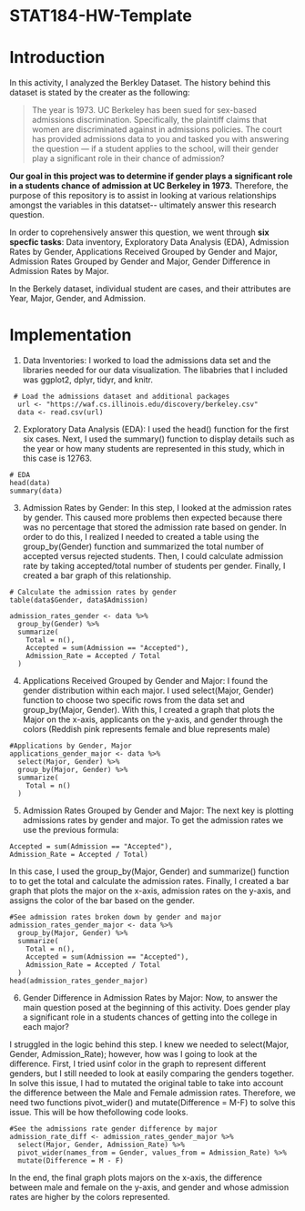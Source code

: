 # STAT184-HW-Template
# Introduction 
In this activity, I analyzed the Berkley Dataset. The history behind this dataset is stated by the creater as the following:

> The year is 1973. UC Berkeley has been sued for sex-based admissions discrimination. Specifically, the plaintiff claims that women are discriminated against in admissions policies. The court has provided admissions data to you and tasked you with answering the question — if a student applies to the school, will their gender play a significant role in their chance of admission?

**Our goal in this project was to determine if gender plays a significant role in a students chance of admission at UC Berkeley in 1973.** Therefore, the purpose of this repository is to assist in looking at various relationships amongst the variables in this datatset-- ultimately answer this research question.

In order to coprehensively answer this question, we went through **six specfic tasks**: Data inventory, Exploratory Data Analysis (EDA), Admission Rates by Gender, Applications Received Grouped by Gender and Major, Admission Rates Grouped by Gender and Major, Gender Difference in Admission Rates by Major. 

In the Berkely dataset, individual student are cases, and their attributes are Year, Major, Gender, and Admission. 

# Implementation 
1. Data Inventories: I worked to load the admissions data set and the libraries needed for our data visualization. The libabries that I included was ggplot2, dplyr, tidyr, and knitr.
```
 # Load the admissions dataset and additional packages 
  url <- "https://waf.cs.illinois.edu/discovery/berkeley.csv"
  data <- read.csv(url)
```

2. Exploratory Data Analysis (EDA): I used the head() function for the first six cases. Next, I used the summary() function to display details such as the year or how many students are represented in this study, which in this case is 12763.
```
# EDA
head(data)
summary(data)
```

3. Admission Rates by Gender: In this step, I looked at the admission rates by gender. This caused more problems then expected because there was no percentage that stored the admission rate based on gender. In order to do this, I realized I needed to created a table using the group_by(Gender) function and summarized the total number of accepted versus rejected students. Then, I could calculate admission rate by taking accepted/total number of students per gender. Finally, I created a bar graph of this relationship.
```
# Calculate the admission rates by gender 
table(data$Gender, data$Admission)

admission_rates_gender <- data %>%
  group_by(Gender) %>%
  summarize(
    Total = n(),
    Accepted = sum(Admission == "Accepted"),
    Admission_Rate = Accepted / Total
  )
```

4.  Applications Received Grouped by Gender and Major: I found the gender distribution within each major. I used select(Major, Gender) function to choose two specific rows from the data set and group_by(Major, Gender). With this, I created a graph that plots the Major on the x-axis, applicants on the y-axis, and gender through the colors (Reddish pink represents female and blue represents male)
```
#Applications by Gender, Major
applications_gender_major <- data %>%
  select(Major, Gender) %>%
  group_by(Major, Gender) %>%
  summarize(
    Total = n()
  )
```
   
5.  Admission Rates Grouped by Gender and Major: The next key is plotting  admissions rates by gender and major. To get the admission rates we use the previous formula:
```
Accepted = sum(Admission == "Accepted"),
Admission_Rate = Accepted / Total)
```
In this case, I used the group_by(Major, Gender) and summarize() function to to get the total and calculate the admission rates. Finally, I created a bar graph that plots the major on the x-axis, admission rates on the y-axis, and assigns the color of the bar based on the gender.
```
#See admission rates broken down by gender and major
admission_rates_gender_major <- data %>%
  group_by(Major, Gender) %>%
  summarize(
    Total = n(),
    Accepted = sum(Admission == "Accepted"),
    Admission_Rate = Accepted / Total
  )
head(admission_rates_gender_major)
```

6. Gender Difference in Admission Rates by Major: Now, to answer the main question posed at the beginning of this activity. Does gender play a significant role in a students chances of getting into the college in each major?

I struggled in the logic behind this step. I knew we needed to select(Major, Gender, Admission_Rate); however, how was I going to look at the difference. First, I tried usinf color in the graph to represent different genders, but I still needed to look at easily comparing the genders together. In solve this issue, I had to mutated the original table to take into account the difference between the Male and Female admission rates. Therefore, we need two functions pivot_wider() and mutate(Difference = M-F) to solve this issue. This will be how thefollowing code looks.
```
#See the admissions rate gender difference by major
admission_rate_diff <- admission_rates_gender_major %>%
  select(Major, Gender, Admission_Rate) %>%
  pivot_wider(names_from = Gender, values_from = Admission_Rate) %>%
  mutate(Difference = M - F)
```

In the end, the final graph plots majors on the x-axis, the difference between male and female on the y-axis, and gender and whose admission rates are higher by the colors represented. 





